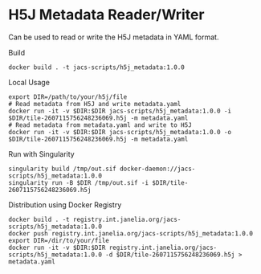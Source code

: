 # H5J Metadata Reader/Writer

Can be used to read or write the H5J metadata in YAML format.

Build
```
docker build . -t jacs-scripts/h5j_metadata:1.0.0
```

Local Usage
```
export DIR=/path/to/your/h5j/file
# Read metadata from H5J and write metadata.yaml
docker run -it -v $DIR:$DIR jacs-scripts/h5j_metadata:1.0.0 -i $DIR/tile-2607115756248236069.h5j -m metadata.yaml
# Read metadata from metadata.yaml and write to H5J
docker run -it -v $DIR:$DIR jacs-scripts/h5j_metadata:1.0.0 -o $DIR/tile-2607115756248236069.h5j -m metadata.yaml
```

Run with Singularity
```
singularity build /tmp/out.sif docker-daemon://jacs-scripts/h5j_metadata:1.0.0
singularity run -B $DIR /tmp/out.sif -i $DIR/tile-2607115756248236069.h5j
```

Distribution using Docker Registry
```
docker build . -t registry.int.janelia.org/jacs-scripts/h5j_metadata:1.0.0
docker push registry.int.janelia.org/jacs-scripts/h5j_metadata:1.0.0
export DIR=/dir/to/your/file
docker run -it -v $DIR:$DIR registry.int.janelia.org/jacs-scripts/h5j_metadata:1.0.0 -d $DIR/tile-2607115756248236069.h5j > metadata.yaml
```
